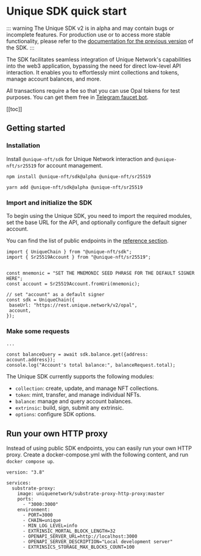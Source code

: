 # Unique SDK quick start

::: warning
The Unique SDK v2 is in alpha and may contain bugs or incomplete features. For production use or to access more stable functionality, please refer to the [documentation for the previous version](../getting-started.md) of the SDK.
:::

The SDK facilitates seamless integration of Unique Network's capabilities into the web3 application, bypassing the need for direct low-level API interaction. It enables you to effortlessly mint collections and tokens, manage account balances, and more.

All transactions require a fee so that you can use Opal tokens for test purposes. You can get them free in [Telegram faucet bot](https://t.me/unique2faucet_opal_bot).

[[toc]]

## Getting started

### Installation

Install `@unique-nft/sdk` for Unique Network interaction and `@unique-nft/sr25519` for account management.

<!-- TODO remove alpha after release -->
<CodeGroup>
 <CodeGroupItem title="NPM"  active>

```bash:no-line-numbers
npm install @unique-nft/sdk@alpha @unique-nft/sr25519
```

 </CodeGroupItem>
 <CodeGroupItem title="YARN">

```bash:no-line-numbers
yarn add @unique-nft/sdk@alpha @unique-nft/sr25519
```

 </CodeGroupItem>
</CodeGroup>

### Import and initialize the SDK

To begin using the Unique SDK, you need to import the required modules, set the base URL for the API, and optionally configure the default signer account.

You can find the list of public endpoints in the [reference section](../../../reference/sdk-endpoints.md).

<!-- TODO set production baseUrl -->
```typescript:no-line-numbers
import { UniqueChain } from "@unique-nft/sdk";
import { Sr25519Account } from "@unique-nft/sr25519";


const mnemonic = "SET THE MNEMONIC SEED PHRASE FOR THE DEFAULT SIGNER HERE";
const account = Sr25519Account.fromUri(mnemonic);

// set "account" as a default signer
const sdk = UniqueChain({
 baseUrl: "https://rest.unique.network/v2/opal", 
 account,
});
```

### Make some requests

```typescript:no-line-numbers
...

const balanceQuery = await sdk.balance.get({address: account.address});
console.log("Account's total balance:", balanceRequest.total);
```

The Unique SDK currently supports the following modules:

- `collection`: create, update, and manage NFT collections.
- `token`: mint, transfer, and manage individual NFTs.
- `balance`: manage and query account balances.
- `extrinsic`: build, sign, submit any extrinsic.
- `options`: configure SDK options.

## Run your own HTTP proxy

Instead of using public SDK endpoints, you can easily run your own HTTP proxy. Create a docker-compose.yml with the following content, and run `docker compose up`.

```yml:no-line-numbers
version: "3.8"

services:
  substrate-proxy:
    image: uniquenetwork/substrate-proxy-http-proxy:master
    ports:
      - "3000:3000"
    environment:
      - PORT=3000
      - CHAIN=unique
      - MIN_LOG_LEVEL=info
      - EXTRINSIC_MORTAL_BLOCK_LENGTH=32
      - OPENAPI_SERVER_URL=http://localhost:3000
      - OPENAPI_SERVER_DESCRIPTION="Local development server"
      - EXTRINSICS_STORAGE_MAX_BLOCKS_COUNT=100
```

